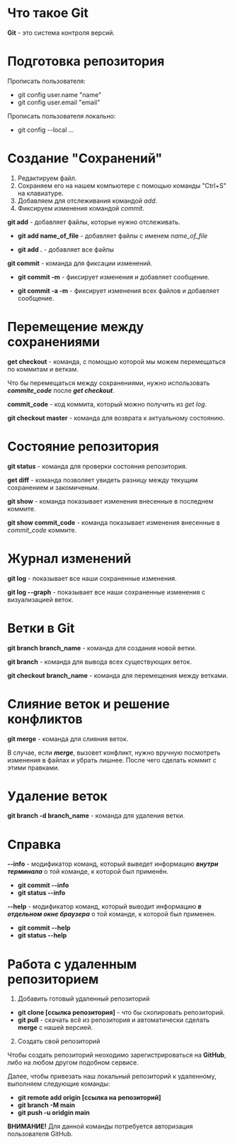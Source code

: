 # Что такое Git

**Git** - это система контроля версий.

# Подготовка репозитория

Прописать пользователя:
* git config user.name "name"
* git config user.email "email"

Прописать пользователя локально:
* git config --local ...

# Создание "Сохранений"

1. Редактируем файл.
2. Сохраняем его на нашем компьютере с помощью команды "Ctrl+S" на клавиатуре.
3. Добавляем для отслеживания командой *add*.
4. Фиксируем изменения командой *commit*.

**git add** - добавляет файлы, которые нужно отслеживать.

* **git add name_of_file** - добавляет файлы с именем *name_of_file*

* **git add .** - добавляет все файлы

**git commit** - команда для фиксации изменений.
* **git commit -m** - фиксирует изменения и добавляет сообщение.

* **git commit -a -m** - фиксирует изменения всех файлов и добавляет сообщение.


# Перемещение между сохранениями

**get checkout** - команда, с помощью которой мы можем перемещаться по коммитам и веткам.

Что бы перемещаться между сохранениями, нужно использовать __*commite_code*__ после __*get checkout*__.

**commit_code** - код коммита, который можно получить из *get log*.

**git checkout master** - команда для возврата к актуальному состоянию.

# Состояние репозитория

**git status** - команда для проверки состояния репозитория.

**get diff** - команда позволяет увидеть разницу между текущим сохранением и закомиченым.

**git show** - команда показывает изменения внесенные в последнем коммите.

**git show commit_code** - команда показывает изменения внесенные в *commit_code* коммите.

# Журнал изменений

**git log** - показывает все наши сохраненные изменения.

**git log --graph** - показывает все наши сохраненные изменения с визуализацией веток.

# Ветки в Git

**git branch branch_name** - команда для создания новой ветки.

**git branch** - команда для вывода всех существующих веток.

**git checkout branch_name** - команда для перемещения между ветками.

# Слияние веток и решение конфликтов

**git merge** - команда для слияния веток.

В случае, если __*merge*__, вызовет конфликт, нужно вручную посмотреть изменения в файлах и убрать лишнее. После чего сделать коммит с этими правками.

# Удаление веток

**git branch -d branch_name** - команда для удаления ветки.

# Справка

**--info** - модификатор команд, который выведет информацию *__внутри терминала__* о той команде, к которой был применён.
* **git commit --info**
* **git status --info**

**--help** - модификатор команд, который выводит информацию *__в отдельном окне браузера__* о той команде, к которой был применен.
* **git commit --help**
* **git status --help**

# Работа с удаленным репозиторием

1. Добавить готовый удаленный репозиторий

* **git clone [ссылка репозитория]** - что бы скопировать репозиторий.
* **git pull** - скачать всё из репозитория и автоматически сделать **merge** с нашей версией.

2. Создать свой репозиторий

Чтобы создать репозиторий неоходимо зарегистрироваться на **GitHub**, либо на любом другом подобном сервисе.

Далее, чтобы привезать наш локальный репозиторий к удаленному, выполняем следующие команды:

* **git remote add origin [ссылка на репозиторий]**
* **git branch -M main**
* **git push -u oridgin main**

**ВНИМАНИЕ!** Для данной команды потребуется авторизация пользователя GitHub.

